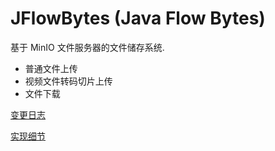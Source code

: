 # JFlowBytes (Java Flow Bytes)

基于 MinIO 文件服务器的文件储存系统.

* 普通文件上传
* 视频文件转码切片上传
* 文件下载

[变更日志](doc/changelog.md)

[实现细节](doc/details.md)
